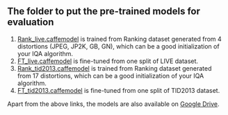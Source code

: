 ## The folder to put the pre-trained models for evaluation

1. [Rank_live.caffemodel](https://pan.baidu.com/s/1jIabZKU) is trained from Ranking dataset generated from 4 distortions (JPEG, JP2K, GB, GN), which can be a good initialization of your IQA algorithm. 
2. [FT_live.caffemodel](https://pan.baidu.com/s/1jIabZKU) is fine-tuned from one split of LIVE dataset.
3. [Rank_tid2013.caffemodel](https://pan.baidu.com/s/1jIabZKU) is trained from Ranking dataset generated from 17 distortions, which can be a good initialization of your IQA algorithm. 
4. [FT_tid2013.caffemodel](https://pan.baidu.com/s/1jIabZKU) is fine-tuned from one split of TID2013 dataset.

Apart from the above links, the models are also available on [Google Drive](https://drive.google.com/drive/folders/1S55n7tHBfJop3Z-nDjHXvEc34HmHowZt?usp=sharing).
